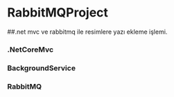 # RabbitMQProject

##.net mvc ve rabbitmq ile resimlere yazı ekleme işlemi.
### .NetCoreMvc
### BackgroundService
### RabbitMQ
